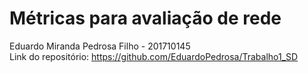 # Métricas para avaliação de rede
Eduardo Miranda Pedrosa Filho - 201710145 <br>
Link do repositório:
https://github.com/EduardoPedrosa/Trabalho1_SD
